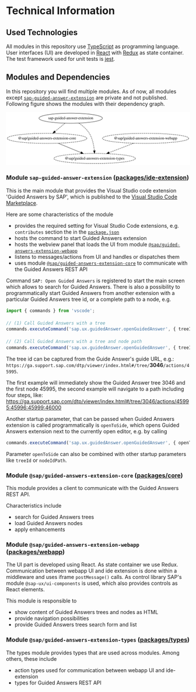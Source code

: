 # Technical Information

## Used Technologies

All modules in this repository use [TypeScript](https://www.typescriptlang.org) as programming language. User interfaces (UI) are developed in [React](https://reactjs.org) with [Redux](https://redux.js.org) as state container. The test framework used for unit tests is [jest](https://jestjs.io).

## Modules and Dependencies

In this repository you will find multiple modules. As of now, all modules except [`sap-guided-answer-extension`](../packages/ide-extension/) are private and not published. Following figure shows the modules with their dependency graph.

![Dependencies](./resources/dependencies.svg)

### Module `sap-guided-answer-extension` ([packages/ide-extension](../packages/ide-extension/))

This is the main module that provides the Visual Studio code extension 'Guided Answers by SAP', which is published to the [Visual Studio Code Marketplace](https://marketplace.visualstudio.com/vscode).

Here are some characteristics of the module
- provides the required setting for Visual Studio Code extensions, e.g. `contributes` section the in the [`package.json`](../packages/ide-extension/package.json)
- hosts the command to start Guided Answers extension
- hosts the webview panel that loads the UI from module [`@sap/guided-answers-extension-webapp`](../packages/webapp/)
- listens to messages/actions from UI and handles or dispatches them
- uses module [`@sap/guided-answers-extension-core`](../packages/core/) to communicate with the Guided Answers REST API

Command `SAP: Open Guided Answers` is registered to start the main screen which allows to search for Guided Answers. There is also a possibility to programmatically start Guided Answers from another extension with a particular Guided Answers tree id, or a complete path to a node, e.g.

```typescript
import { commands } from 'vscode';

// (1) Call Guided Answers with a tree
commands.executeCommand('sap.ux.guidedAnswer.openGuidedAnswer', { treeId: 3046 });

// (2) Call Guided Answers with a tree and node path
commands.executeCommand('sap.ux.guidedAnswer.openGuidedAnswer', { treeId: 3046, nodeIdPath: [45995, 45996, 46000] });
```

The tree id can be captured from the Guide Answer's guide URL, e.g.:   
`https://ga.support.sap.com/dtp/viewer/index.html#/tree/`**3046**`/actions/45995`.

The first example will immediately show the Guided Answer tree 3046 and the first node 45995, the second example will navigate to a path including four steps, like: 
https://ga.support.sap.com/dtp/viewer/index.html#/tree/3046/actions/45995:45996:45999:46000

Another startup parameter, that can be passed when Guided Answers extension is called programmatically is `openToSide`, which opens Guided Answers extension next to the currently open editor, e.g. by calling

```typescript
commands.executeCommand('sap.ux.guidedAnswer.openGuidedAnswer', { openToSide: true });
```

Parameter `openToSide` can also be combined with other startup parameters like `treeId` or `nodeIdPath`.

### Module `@sap/guided-answers-extension-core` ([packages/core](../packages/core/)) 

This module provides a client to communicate with the Guided Answers REST API. 

Characteristics include
- search for Guided Answers trees
- load Guided Answers nodes
- apply enhancements

### Module `@sap/guided-answers-extension-webapp` ([packages/webapp](../packages/webapp/))

The UI part is developed using React. As state container we use Redux. Communication between webapp UI and ide extension is done within a middleware and uses iframe `postMessage()` calls. As control library SAP's module `@sap-ux/ui-components` is used, which also provides controls as React elements.

This module is responsible to 

- show content of Guided Answers trees and nodes as HTML
- provide navigation possibilities
- provide Guided Answers trees search form and list

### Module `@sap/guided-answers-extension-types` ([packages/types](../packages/types/))

The types module provides types that are used across modules. Among others, these include
- action types used for communication between webapp UI and ide-extension
- types for Guided Answers REST API



